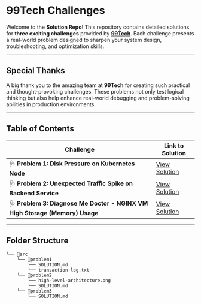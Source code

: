 # 99Tech Challenges

Welcome to the **Solution Repo**! This repository contains detailed solutions for **three exciting challenges** provided by **[99Tech](https://99tech.co/)**. Each challenge presents a real-world problem designed to sharpen your system design, troubleshooting, and optimization skills.

---

## Special Thanks

A big thank you to the amazing team at **99Tech** for creating such practical and thought-provoking challenges. These problems not only test logical thinking but also help enhance real-world debugging and problem-solving abilities in production environments.

---

## Table of Contents

| Challenge | Link to Solution |
|----------|------------------|
| 🩺 **Problem 1: Disk Pressure on Kubernetes Node** | [View Solution](./src/problem1/SOLUTION.md) |
| 🩺 **Problem 2: Unexpected Traffic Spike on Backend Service** | [View Solution](./src/problem2/SOLUTION.md) |
| 🩺 **Problem 3: Diagnose Me Doctor - NGINX VM High Storage (Memory) Usage** | [View Solution](./src/problem3/SOLUTION.md) |

---

## Folder Structure

```
└── 📁src
    └── 📁problem1
        └── SOLUTION.md
        └── transaction-log.txt
    └── 📁problem2
        └── high-level-architecture.png
        └── SOLUTION.md
    └── 📁problem3
        └── SOLUTION.md
```